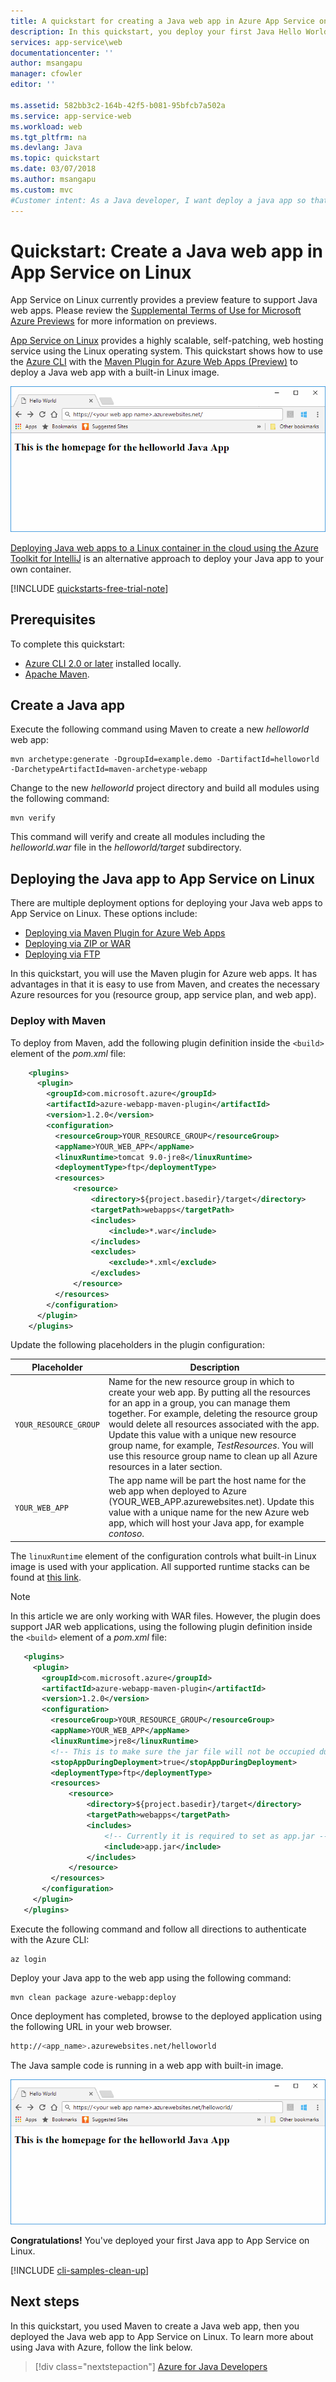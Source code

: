 ```yaml
---
title: A quickstart for creating a Java web app in Azure App Service on Linux 
description: In this quickstart, you deploy your first Java Hello World in Azure App Service on Linux in minutes.
services: app-service\web
documentationcenter: ''
author: msangapu
manager: cfowler
editor: ''

ms.assetid: 582bb3c2-164b-42f5-b081-95bfcb7a502a
ms.service: app-service-web
ms.workload: web
ms.tgt_pltfrm: na
ms.devlang: Java
ms.topic: quickstart
ms.date: 03/07/2018
ms.author: msangapu
ms.custom: mvc
#Customer intent: As a Java developer, I want deploy a java app so that it is hosted on Azure App Service.
---
```

# Quickstart: Create a Java web app in App Service on Linux

App Service on Linux currently provides a preview feature to support Java web apps. Please review the [Supplemental Terms of Use for Microsoft Azure Previews](https://azure.microsoft.com/support/legal/preview-supplemental-terms/) for more information on previews. 

[App Service on Linux](app-service-linux-intro.md) provides a highly scalable, self-patching, web hosting service using the Linux operating system. This quickstart shows how to use the [Azure CLI](https://docs.microsoft.com/cli/azure/get-started-with-azure-cli) with the [Maven Plugin for Azure Web Apps (Preview)](https://github.com/Microsoft/azure-maven-plugins/tree/develop/azure-webapp-maven-plugin) to deploy a Java web app with a built-in Linux image.

![Sample app running in Azure](media/quickstart-java/java-hello-world-in-browser.png)

[Deploying Java web apps to a Linux container in the cloud using the Azure Toolkit for IntelliJ](https://docs.microsoft.com/java/azure/intellij/azure-toolkit-for-intellij-hello-world-web-app-linux) is an alternative approach to deploy your Java app to your own container.

[!INCLUDE [quickstarts-free-trial-note](../../../includes/quickstarts-free-trial-note.md)]


## Prerequisites

To complete this quickstart: 

* [Azure CLI 2.0 or later](https://docs.microsoft.com/cli/azure/install-azure-cli?view=azure-cli-latest) installed locally.
* [Apache Maven](http://maven.apache.org/).



## Create a Java app

Execute the following command using Maven to create a new *helloworld* web app:  

    mvn archetype:generate -DgroupId=example.demo -DartifactId=helloworld -DarchetypeArtifactId=maven-archetype-webapp

Change to the new *helloworld* project directory and build all modules using the following command:

    mvn verify

This command will verify and create all modules including the *helloworld.war* file in the *helloworld/target* subdirectory.


## Deploying the Java app to App Service on Linux

There are multiple deployment options for deploying your Java web apps to App Service on Linux. These options include:

* [Deploying via Maven Plugin for Azure Web Apps](https://github.com/Microsoft/azure-maven-plugins/tree/develop/azure-webapp-maven-plugin)
* [Deploying via ZIP or WAR](https://docs.microsoft.com/azure/app-service/app-service-deploy-zip)
* [Deploying via FTP](https://docs.microsoft.com/azure/app-service/app-service-deploy-ftp)

In this quickstart, you will use the Maven plugin for Azure web apps. It has advantages in that it is easy to use from Maven, and creates the necessary Azure resources for you (resource group, app service plan, and web app).

### Deploy with Maven

To deploy from Maven, add the following plugin definition inside the `<build>` element of the *pom.xml* file:

```xml
    <plugins>
      <plugin>
        <groupId>com.microsoft.azure</groupId> 
        <artifactId>azure-webapp-maven-plugin</artifactId> 
        <version>1.2.0</version>
        <configuration> 
          <resourceGroup>YOUR_RESOURCE_GROUP</resourceGroup> 
          <appName>YOUR_WEB_APP</appName> 
          <linuxRuntime>tomcat 9.0-jre8</linuxRuntime>
          <deploymentType>ftp</deploymentType> 
          <resources> 
              <resource> 
                  <directory>${project.basedir}/target</directory> 
                  <targetPath>webapps</targetPath> 
                  <includes> 
                      <include>*.war</include> 
                  </includes> 
                  <excludes> 
                      <exclude>*.xml</exclude> 
                  </excludes> 
              </resource> 
          </resources> 
        </configuration>
      </plugin>
    </plugins>
```    

Update the following placeholders in the plugin configuration:

| Placeholder | Description |
| ----------- | ----------- |
| `YOUR_RESOURCE_GROUP` | Name for the new resource group in which to create your web app. By putting all the resources for an app in a group, you can manage them together. For example, deleting the resource group would delete all resources associated with the app. Update this value with a unique new resource group name, for example, *TestResources*. You will use this resource group name to clean up all Azure resources in a later section. |
| `YOUR_WEB_APP` | The app name will be part the host name for the web app when deployed to Azure (YOUR_WEB_APP.azurewebsites.net). Update this value with a unique name for the new Azure web app, which will host your Java app, for example *contoso*. |

The `linuxRuntime` element of the configuration controls what built-in Linux image is used with your application. All supported runtime stacks can be found at [this link](https://github.com/Microsoft/azure-maven-plugins/tree/develop/azure-webapp-maven-plugin#runtime-stacks). 


> [!NOTE] 
> In this article we are only working with WAR files. However, the plugin does support JAR web applications, using the following plugin definition inside the `<build>` element of a *pom.xml* file:
>
>```xml
>    <plugins>
>      <plugin>
>        <groupId>com.microsoft.azure</groupId> 
>        <artifactId>azure-webapp-maven-plugin</artifactId> 
>        <version>1.2.0</version>
>        <configuration> 
>          <resourceGroup>YOUR_RESOURCE_GROUP</resourceGroup> 
>          <appName>YOUR_WEB_APP</appName> 
>          <linuxRuntime>jre8</linuxRuntime>   
>          <!-- This is to make sure the jar file will not be occupied during the deployment -->
>          <stopAppDuringDeployment>true</stopAppDuringDeployment>
>          <deploymentType>ftp</deploymentType> 
>          <resources> 
>              <resource> 
>                  <directory>${project.basedir}/target</directory> 
>                  <targetPath>webapps</targetPath> 
>                  <includes> 
>                      <!-- Currently it is required to set as app.jar -->
>                      <include>app.jar</include> 
>                  </includes>  
>              </resource> 
>          </resources> 
>        </configuration>
>      </plugin>
>    </plugins>
>```    

Execute the following command and follow all directions to authenticate with the Azure CLI:

    az login

Deploy your Java app to the web app using the following command:

    mvn clean package azure-webapp:deploy


Once deployment has completed, browse to the deployed application using the following URL in your web browser.

```bash
http://<app_name>.azurewebsites.net/helloworld
```

The Java sample code is running in a web app with built-in image.

![Sample app running in Azure](media/quickstart-java/java-hello-world-in-browser-curl.png)

**Congratulations!** You've deployed your first Java app to App Service on Linux.


[!INCLUDE [cli-samples-clean-up](../../../includes/cli-samples-clean-up.md)]


## Next steps

In this quickstart, you used Maven to create a Java web app, then you deployed the Java web app to App Service on Linux. To learn more about using Java with Azure, follow the link below.

> [!div class="nextstepaction"]
> [Azure for Java Developers](https://docs.microsoft.com/java/azure/)

